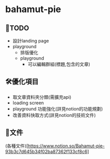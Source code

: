 # bahamut-pie

## 📝TODO
- 設計landing page
- playground 
  - 排版優化
  - playground
    - 可以編輯群組(標題,包含的文章)

## 🛠優化項目
- 取文章資料夾分類(需擴充api)
- loading screen
- playground 功能強化(詳見notion的功能規劃)
- 改善資料快取方式(詳見notion的技術文件)

## 📔文件
(各種文件)[https://www.notion.so/Bahamut-pie-93b3c7d645b34f02ba87362f133cf8c6]
